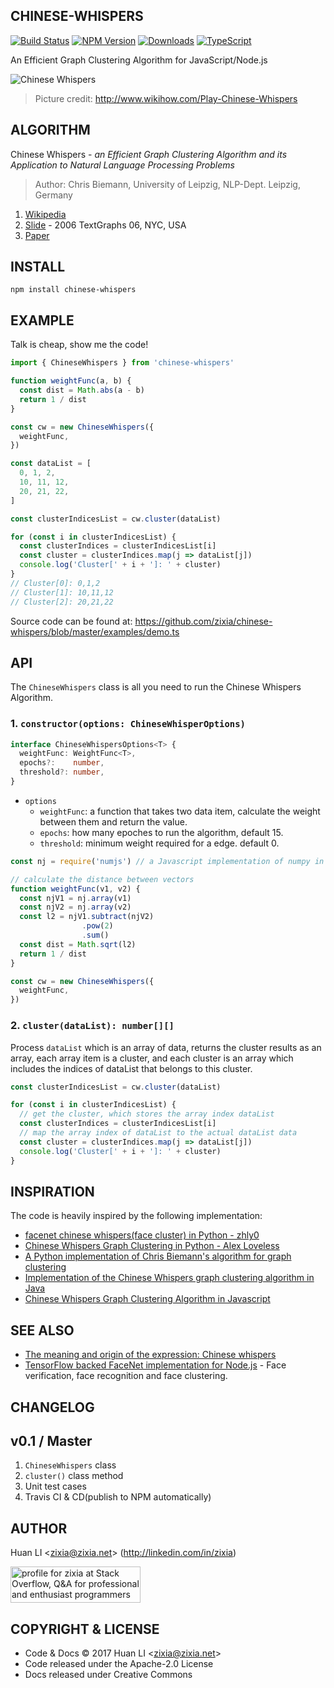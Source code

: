 CHINESE-WHISPERS
----------------

[![Build Status](https://travis-ci.org/zixia/chinese-whispers.svg?branch=master)](https://travis-ci.org/zixia/chinese-whispers) [![NPM Version](https://badge.fury.io/js/chinese-whispers.svg)](https://badge.fury.io/js/chinese-whispers) [![Downloads](http://img.shields.io/npm/dm/chinese-whispers.svg?style=flat-square)](https://npmjs.org/package/chinese-whispers) [![TypeScript](https://img.shields.io/badge/%3C%2F%3E-TypeScript-blue.svg)](https://www.typescriptlang.org/)

An Efficient Graph Clustering Algorithm for JavaScript/Node.js

![Chinese Whispers](https://zixia.github.io/chinese-whispers/images/chinese-whispers.gif)
> Picture credit: http://www.wikihow.com/Play-Chinese-Whispers

ALGORITHM
---------

Chinese Whispers - _an Efficient Graph Clustering Algorithm and its Application to Natural Language Processing Problems_
> Author: Chris Biemann, University of Leipzig, NLP-Dept. Leipzig, Germany

1. [Wikipedia](https://en.wikipedia.org/wiki/Chinese_Whispers_(clustering_method))
1. [Slide](https://www.lt.informatik.tu-darmstadt.de/fileadmin/user_upload/Group_LangTech/publications/pre-langtech/BiemannTextgraphs06.ppt) - 2006 TextGraphs 06, NYC, USA
1. [Paper](https://pdfs.semanticscholar.org/3e71/0251cb01ba6e1c0c735591776a212edc461f.pdf)

INSTALL
-------

```shell
npm install chinese-whispers
```

EXAMPLE
-------

Talk is cheap, show me the code!

```ts
import { ChineseWhispers } from 'chinese-whispers'

function weightFunc(a, b) {
  const dist = Math.abs(a - b)
  return 1 / dist
}

const cw = new ChineseWhispers({
  weightFunc,
})

const dataList = [
  0, 1, 2,
  10, 11, 12,
  20, 21, 22,
]

const clusterIndicesList = cw.cluster(dataList)

for (const i in clusterIndicesList) {
  const clusterIndices = clusterIndicesList[i]
  const cluster = clusterIndices.map(j => dataList[j])
  console.log('Cluster[' + i + ']: ' + cluster)
}
// Cluster[0]: 0,1,2
// Cluster[1]: 10,11,12
// Cluster[2]: 20,21,22
```

Source code can be found at: <https://github.com/zixia/chinese-whispers/blob/master/examples/demo.ts>

API
---

The `ChineseWhispers` class is all you need to run the Chinese Whispers Algorithm.

### 1. `constructor(options: ChineseWhisperOptions)`

```ts
interface ChineseWhispersOptions<T> {
  weightFunc: WeightFunc<T>,
  epochs?:    number,
  threshold?: number,
}
```

* `options`
  - `weightFunc`:  a function that takes two data item, calculate the weight between them and return the value.
  - `epochs`:    how many epoches to run the algorithm, default 15.
  - `threshold`: minimum weight required for a edge. default 0.

```ts
const nj = require('numjs') // a Javascript implementation of numpy in Python

// calculate the distance between vectors
function weightFunc(v1, v2) {
  const njV1 = nj.array(v1)
  const njV2 = nj.array(v2)
  const l2 = njV1.subtract(njV2)
                .pow(2)
                .sum()
  const dist = Math.sqrt(l2)
  return 1 / dist
}

const cw = new ChineseWhispers({
  weightFunc,
})
```

### 2. `cluster(dataList): number[][]`

Process `dataList` which is an array of data, returns the cluster results as an array, each array item is a cluster, and each cluster is an array which includes the indices of dataList that belongs to this cluster.

```ts
const clusterIndicesList = cw.cluster(dataList)

for (const i in clusterIndicesList) {
  // get the cluster, which stores the array index dataList
  const clusterIndices = clusterIndicesList[i]          
  // map the array index of dataList to the actual dataList data
  const cluster = clusterIndices.map(j => dataList[j]) 
  console.log('Cluster[' + i + ']: ' + cluster)
}
```

INSPIRATION
-----------

The code is heavily inspired by the following implementation:

* [facenet chinese whispers(face cluster) in Python - zhly0](http://blog.csdn.net/liyuan123zhouhui/article/details/70312716)
* [Chinese Whispers Graph Clustering in Python - Alex Loveless](http://alexloveless.co.uk/data/chinese-whispers-graph-clustering-in-python/)
* [A Python implementation of Chris Biemann's algorithm for graph clustering](https://github.com/sanmayaj/ChineseWhispers)
* [Implementation of the Chinese Whispers graph clustering algorithm in Java](https://github.com/uhh-lt/chinese-whispers)
* [Chinese Whispers Graph Clustering Algorithm in Javascript](https://github.com/anvaka/ngraph.cw)

SEE ALSO
---------

* [The meaning and origin of the expression: Chinese whispers](http://www.phrases.org.uk/meanings/chinese-whispers.html)
* [TensorFlow backed FaceNet implementation for Node.js](https://github.com/zixia/node-facenet) - Face verification, face recognition and face clustering.

CHANGELOG
---------

## v0.1 / Master

1. `ChineseWhispers` class
1. `cluster()` class method
1. Unit test cases
1. Travis CI & CD(publish to NPM automatically)

AUTHOR
------
Huan LI \<zixia@zixia.net\> (http://linkedin.com/in/zixia)

<a href="http://stackoverflow.com/users/1123955/zixia">
  <img src="http://stackoverflow.com/users/flair/1123955.png" width="208" height="58" alt="profile for zixia at Stack Overflow, Q&amp;A for professional and enthusiast programmers" title="profile for zixia at Stack Overflow, Q&amp;A for professional and enthusiast programmers">
</a>

COPYRIGHT & LICENSE
-------------------
* Code & Docs © 2017 Huan LI \<zixia@zixia.net\>
* Code released under the Apache-2.0 License
* Docs released under Creative Commons
